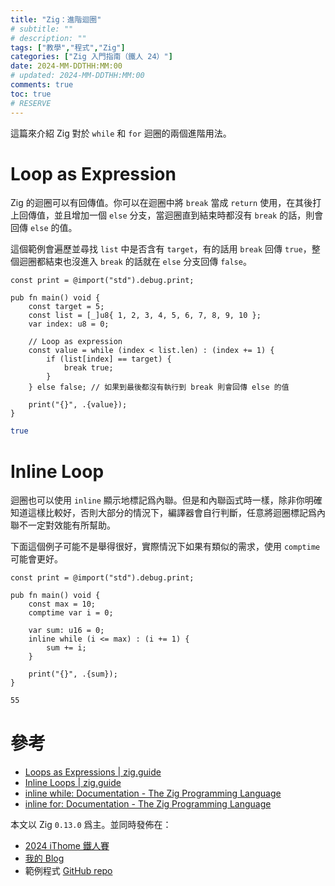 ```yaml
---
title: "Zig：進階迴圈"
# subtitle: ""
# description: ""
tags: ["教學","程式","Zig"]
categories: ["Zig 入門指南（鐵人 24）"]
date: 2024-MM-DDTHH:MM:00
# updated: 2024-MM-DDTHH:MM:00
comments: true
toc: true
# RESERVE
---
```


這篇來介紹 Zig 對於 `while` 和 `for` 迴圈的兩個進階用法。

<!-- more -->

# Loop as Expression

Zig 的迴圈可以有回傳值。你可以在迴圈中將 `break` 當成 `return` 使用，在其後打上回傳值，並且增加一個 `else` 分支，當迴圈直到結束時都沒有 `break` 的話，則會回傳 `else` 的值。

這個範例會遍歷並尋找 `list` 中是否含有 `target`，有的話用 `break` 回傳 `true`，整個迴圈都結束也沒進入 `break` 的話就在 `else` 分支回傳 `false`。

```zig
const print = @import("std").debug.print;

pub fn main() void {
    const target = 5;
    const list = [_]u8{ 1, 2, 3, 4, 5, 6, 7, 8, 9, 10 };
    var index: u8 = 0;

    // Loop as expression
    const value = while (index < list.len) : (index += 1) {
        if (list[index] == target) {
            break true;
        }
    } else false; // 如果到最後都沒有執行到 break 則會回傳 else 的值

    print("{}", .{value});
}
```

```bash
true
```

# Inline Loop

迴圈也可以使用 `inline` 顯示地標記爲內聯。但是和內聯函式時一樣，除非你明確知道這樣比較好，否則大部分的情況下，編譯器會自行判斷，任意將迴圈標記爲內聯不一定對效能有所幫助。

下面這個例子可能不是舉得很好，實際情況下如果有類似的需求，使用 `comptime` 可能會更好。

```zig
const print = @import("std").debug.print;

pub fn main() void {
    const max = 10;
    comptime var i = 0;

    var sum: u16 = 0;
    inline while (i <= max) : (i += 1) {
        sum += i;
    }

    print("{}", .{sum});
}
```

```bash
55
```

# 參考

- [Loops as Expressions | zig.guide](https://zig.guide/language-basics/loops-as-expressions)
- [Inline Loops | zig.guide](https://zig.guide/language-basics/inline-loops)
- [inline while: Documentation - The Zig Programming Language](https://ziglang.org/documentation/0.13.0/#inline-while)
- [inline for: Documentation - The Zig Programming Language](https://ziglang.org/documentation/0.13.0/#inline-for)

本文以 Zig `0.13.0` 爲主。並同時發佈在：

- [2024 iThome 鐵人賽](https://ithelp.ithome.com.tw/users/20151756/ironman/7460)
- [我的 Blog](https://ziteh.github.io/posts/it24-zig-27-loop-adv)
- 範例程式 [GitHub repo](https://github.com/ziteh/zig-learn-it24/tree/main/loop_advanced)
